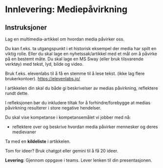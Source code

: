 # Innlevering: Mediepåvirkning

## Instruksjoner
Lag en multimedia-artikkel om hvordan media påvirker oss.

Du kan f.eks. ta utgangspunkt i et historisk eksempel der media har spilt en viktig rolle.
Eller du skal lage en nyhetssak/artikkel med et mål om å påvirke på en bestemt måte.
Du skal lage en MS Sway (eller bruk tilsvarende verktøy) med tekst, lyd, bilde og video.

Bruk f.eks. elevenlabs til å få en stemme til å lese tekst. (ikke lag flere brukerkontoer). https://elevenlabs.io/

I artikkelen din skal du både gi beskrivelser av medias påvirkning, reflektere rundt dette.

I refleksjonen bør du inkludere tiltak for å forhindre/forebygge at medias påvirkning resulterer i store negative hendelser. 

Du skal vise kompetanse i kompetansemålet vi jobber med nå:

- reflektere over og beskrive hvordan media påvirker mennesker og deres medievaner

Ta med en **kildeliste** i artikkelen.

Tom for ideer? Bruk chatgpt eller gemini til å få 20 ideer. 

**Levering**: Gjennom oppgave i teams. Lever lenken til din presentasjonen.
